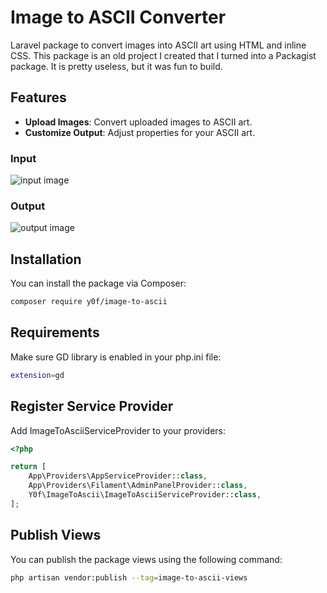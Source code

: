 # Image to ASCII Converter

Laravel package to convert images into ASCII art using HTML and inline CSS. This package is an old project I created that I turned into a Packagist package.
It is pretty useless, but it was fun to build. 

## Features

- **Upload Images**: Convert uploaded images to ASCII art.
- **Customize Output**: Adjust properties for your ASCII art.

### Input

![input image](https://github.com/y0f/html-css-ascii-converter/assets/70378641/ed5ffea5-210a-4fba-b0d5-be8132f22360)



### Output

![output image](https://github.com/y0f/html-css-ascii-converter/assets/70378641/b25143e2-0782-4caa-aac1-01aff6b08588)


## Installation

You can install the package via Composer:

```bash
composer require y0f/image-to-ascii
```

## Requirements

Make sure GD library is enabled in your php.ini file:
```bash
extension=gd
```

## Register Service Provider

Add ImageToAsciiServiceProvider to your providers:

```php
<?php

return [
    App\Providers\AppServiceProvider::class,
    App\Providers\Filament\AdminPanelProvider::class,
    Y0f\ImageToAscii\ImageToAsciiServiceProvider::class,
];

```

## Publish Views
You can publish the package views using the following command:
```bash
php artisan vendor:publish --tag=image-to-ascii-views
```
